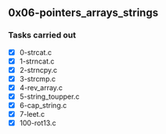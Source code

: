 ## 0x06-pointers_arrays_strings
### Tasks carried out
- [x] 0-strcat.c
- [x] 1-strncat.c
- [x] 2-strncpy.c
- [x] 3-strcmp.c
- [x] 4-rev_array.c
- [x] 5-string_toupper.c
- [x] 6-cap_string.c
- [x] 7-leet.c
- [x] 100-rot13.c
